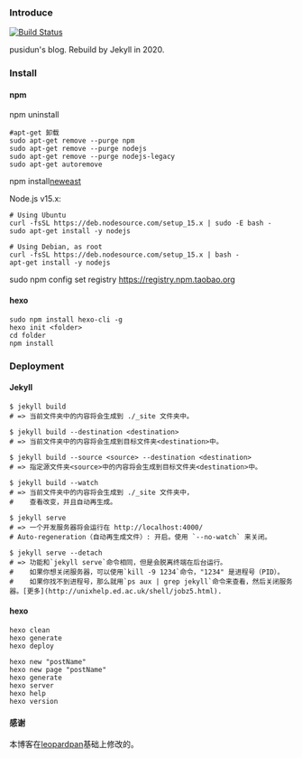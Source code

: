 ### Introduce

[![Build Status](https://travis-ci.org/pusidun/pusidun.github.io.svg?branch=master)](https://travis-ci.org/pusidun/pusidun.github.io)

pusidun's blog. Rebuild by Jekyll in 2020.

### Install 

#### npm
npm uninstall

```
#apt-get 卸载
sudo apt-get remove --purge npm
sudo apt-get remove --purge nodejs
sudo apt-get remove --purge nodejs-legacy
sudo apt-get autoremove	
```

npm install[neweast](https://github.com/nodesource/distributions/blob/master/README.md#deb)

Node.js v15.x:
```
# Using Ubuntu
curl -fsSL https://deb.nodesource.com/setup_15.x | sudo -E bash -
sudo apt-get install -y nodejs

# Using Debian, as root
curl -fsSL https://deb.nodesource.com/setup_15.x | bash -
apt-get install -y nodejs
```

sudo npm config set registry https://registry.npm.taobao.org

#### hexo

```
sudo npm install hexo-cli -g
hexo init <folder>
cd folder
npm install
```

### Deployment

#### Jekyll

```
$ jekyll build
# => 当前文件夹中的内容将会生成到 ./_site 文件夹中。

$ jekyll build --destination <destination>
# => 当前文件夹中的内容将会生成到目标文件夹<destination>中。

$ jekyll build --source <source> --destination <destination>
# => 指定源文件夹<source>中的内容将会生成到目标文件夹<destination>中。

$ jekyll build --watch
# => 当前文件夹中的内容将会生成到 ./_site 文件夹中，
#    查看改变，并且自动再生成。

$ jekyll serve
# => 一个开发服务器将会运行在 http://localhost:4000/
# Auto-regeneration（自动再生成文件）: 开启。使用 `--no-watch` 来关闭。

$ jekyll serve --detach
# => 功能和`jekyll serve`命令相同，但是会脱离终端在后台运行。
#    如果你想关闭服务器，可以使用`kill -9 1234`命令，"1234" 是进程号（PID）。
#    如果你找不到进程号，那么就用`ps aux | grep jekyll`命令来查看，然后关闭服务器。[更多](http://unixhelp.ed.ac.uk/shell/jobz5.html).
```

#### hexo

```
hexo clean
hexo generate
hexo deploy
```

```
hexo new "postName"
hexo new page "postName"
hexo generate
hexo server
hexo help
hexo version
```

#### 感谢

本博客在[leopardpan](https://github.com/leopardpan/leopardpan.github.io)基础上修改的。